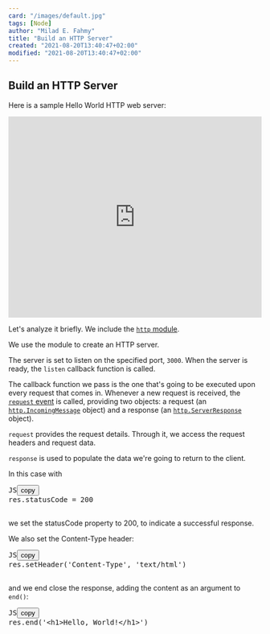 ```yaml
---
card: "/images/default.jpg"
tags: [Node]
author: "Milad E. Fahmy"
title: "Build an HTTP Server"
created: "2021-08-20T13:40:47+02:00"
modified: "2021-08-20T13:40:47+02:00"
---
```

<div id="___gatsby"><div style="outline:none" tabindex="-1" id="gatsby-focus-wrapper"><div class="layout-container"><main class="grid-container"><article class="article-reader"><h1 class="article-reader__headline">Build an HTTP Server</h1><div><p>Here is a sample Hello World HTTP web server:</p><iframe title="Build an HTTP Server" src="https://glitch.com/embed/#!/embed/nodejs-dev-0037-01?path=server.js&amp;previewSize=33&amp;attributionHidden=true&amp;sidebarCollapsed=true" alt="nodejs-dev-0037-01 on Glitch" style="height:400px;width:100%;border:0"></iframe><p>Let's analyze it briefly. We include the <a href="https://nodejs.org/api/http.html"><code class="language-text">http</code> module</a>.</p><p>We use the module to create an HTTP server.</p><p>The server is set to listen on the specified port, <code class="language-text">3000</code>. When the server is ready, the <code class="language-text">listen</code> callback function is called.</p><p>The callback function we pass is the one that's going to be executed upon every request that comes in. Whenever a new request is received, the <a href="https://nodejs.org/api/http.html#http_event_request"><code class="language-text">request</code> event</a> is called, providing two objects: a request (an <a href="https://nodejs.org/api/http.html#http_class_http_incomingmessage"><code class="language-text">http.IncomingMessage</code></a> object) and a response (an <a href="https://nodejs.org/api/http.html#http_class_http_serverresponse"><code class="language-text">http.ServerResponse</code></a> object).</p><p><code class="language-text">request</code> provides the request details. Through it, we access the request headers and request data.</p><p><code class="language-text">response</code> is used to populate the data we're going to return to the client.</p><p>In this case with</p><pre class="prism-code language-js"><div class="shell-box-top"><span>JS</span><button type="button">copy</button></div><div class="token-line"><span class="token plain">res</span><span class="token punctuation">.</span><span class="token property-access">statusCode</span><span class="token plain"> </span><span class="token operator">=</span><span class="token plain"> </span><span class="token number">200</span><span class="token plain"></span></div><div class="token-line"><span class="token plain">
</span></div></pre><p>we set the statusCode property to 200, to indicate a successful response.</p><p>We also set the Content-Type header:</p><pre class="prism-code language-js"><div class="shell-box-top"><span>JS</span><button type="button">copy</button></div><div class="token-line"><span class="token plain">res</span><span class="token punctuation">.</span><span class="token method function property-access">setHeader</span><span class="token punctuation">(</span><span class="token string">'Content-Type'</span><span class="token punctuation">,</span><span class="token plain"> </span><span class="token string">'text/html'</span><span class="token punctuation">)</span><span class="token plain"></span></div><div class="token-line"><span class="token plain">
</span></div></pre><p>and we end close the response, adding the content as an argument to <code class="language-text">end()</code>:</p><pre class="prism-code language-js"><div class="shell-box-top"><span>JS</span><button type="button">copy</button></div><div class="token-line"><span class="token plain">res</span><span class="token punctuation">.</span><span class="token method function property-access">end</span><span class="token punctuation">(</span><span class="token string">'&lt;h1&gt;Hello, World!&lt;/h1&gt;'</span><span class="token punctuation">)</span><span class="token plain"></span></div><div class="token-line"><span class="token plain">
</span></div></pre></div></article></main></div></div><div id="gatsby-announcer" style="position:absolute;top:0;width:1px;height:1px;padding:0;overflow:hidden;clip:rect(0, 0, 0, 0);white-space:nowrap;border:0" aria-live="assertive" aria-atomic="true"></div></div>
